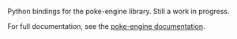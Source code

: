 Python bindings for the poke-engine library. Still a work in progress.

For full documentation, see the [poke-engine documentation](https://poke-engine.readthedocs.io/en/latest/).